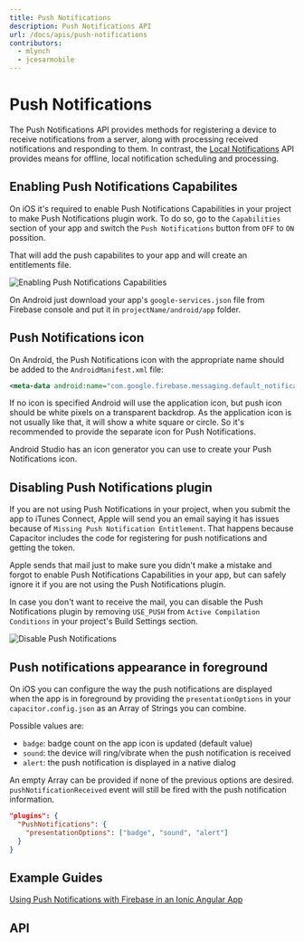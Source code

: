 ```yaml
---
title: Push Notifications
description: Push Notifications API
url: /docs/apis/push-notifications
contributors:
  - mlynch
  - jcesarmobile
---
```


<plugin-platforms platforms="ios,android"></plugin-platforms>

# Push Notifications

The Push Notifications API provides methods for registering a device to receive notifications from a server, along with processing received notifications and responding to them. In contrast, the [Local Notifications](../local-notifications) API provides means for offline, local notification scheduling and processing.

## Enabling Push Notifications Capabilites

On iOS it's required to enable Push Notifications Capabilities in your project to make Push Notifications plugin work. To do so, go to the `Capabilities` section of your app and switch the `Push Notifications` button from `OFF` to `ON` possition.

That will add the push capabilites to your app and will create an entitlements file.

![Enabling Push Notifications Capabilities](/assets/img/docs/ios/enable-push-capabilities.png)

On Android just download your app's `google-services.json` file from Firebase console and put it in `projectName/android/app` folder.

## Push Notifications icon

On Android, the Push Notifications icon with the appropriate name should be added to the `AndroidManifest.xml` file:

```xml
<meta-data android:name="com.google.firebase.messaging.default_notification_icon" android:resource="@mipmap/push_icon_name" />
```

If no icon is specified Android will use the application icon, but push icon should be white pixels on a transparent backdrop. As the application icon is not usually like that, it will show a white square or circle. So it's recommended to provide the separate icon for Push Notifications.

Android Studio has an icon generator you can use to create your Push Notifications icon.

## Disabling Push Notifications plugin

If you are not using Push Notifications in your project, when you submit the app to iTunes Connect, Apple will send you an email saying it has issues because of `Missing Push Notification Entitlement`. That happens because Capacitor includes the code for registering for push notifications and getting the token.

Apple sends that mail just to make sure you didn't make a mistake and forgot to enable Push Notifications Capabilities in your app, but can safely ignore it if you are not using the Push Notifications plugin.

In case you don't want to receive the mail, you can disable the Push Notifications plugin by removing `USE_PUSH` from `Active Compilation Conditions` in your project's Build Settings section.

![Disable Push Notifications](/assets/img/docs/ios/disable-push-plugin.png)

## Push notifications appearance in foreground

On iOS you can configure the way the push notifications are displayed when the app is in foreground by providing the `presentationOptions` in your `capacitor.config.json` as an Array of Strings you can combine.

Possible values are:
* `badge`: badge count on the app icon is updated (default value)
* `sound`: the device will ring/vibrate when the push notification is received
* `alert`: the push notification is displayed in a native dialog

An empty Array can be provided if none of the previous options are desired. `pushNotificationReceived` event will still be fired with the push notification information.

```json
"plugins": {
  "PushNotifications": {
    "presentationOptions": ["badge", "sound", "alert"]
  }
}
```

<plugin-api index="true" name="push-notifications"></plugin-api>


## Example Guides

[Using Push Notifications with Firebase in an Ionic Angular App](/docs/guides/push-notifications-firebase)

## API

<plugin-api name="push-notifications"></plugin-api>
